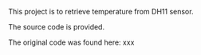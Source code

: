 This project is to retrieve temperature from DH11 sensor.

The source code is provided.

The original code was found here: xxx
